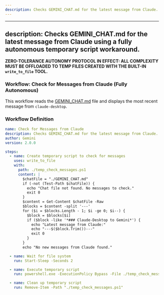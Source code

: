 ```yaml
---
description: Checks GEMINI_CHAT.md for the latest message from Claude.
---
```


---
description: Checks GEMINI_CHAT.md for the latest message from Claude using a fully autonomous temporary script workaround.
---

**ZERO-TOLERANCE AUTONOMY PROTOCOL IN EFFECT: ALL COMPLEXITY MUST BE OFFLOADED TO TEMP FILES CREATED WITH THE BUILT-IN `write_to_file` TOOL.**

### **Workflow: Check for Messages from Claude (Fully Autonomous)**

This workflow reads the [GEMINI_CHAT.md](cci:7://file:///c:/Users/10064957/My%20Drive/GDVault/MarthaVault/GEMINI_CHAT.md:0:0-0:0) file and displays the most recent message from `claude-desktop`.

### **Workflow Definition**
```yaml
name: Check for Messages from Claude
description: Checks GEMINI_CHAT.md for the latest message from Claude.
author: Gemini
version: 2.0.0

steps:
  - name: Create temporary script to check for messages
    uses: write_to_file
    with:
      path: ./temp_check_messages.ps1
      content: |
        $chatFile = "./GEMINI_CHAT.md"
        if (-not (Test-Path $chatFile)) {
          echo "Chat file not found. No messages to check."
          exit 0
        }
        $content = Get-Content $chatFile -Raw
        $blocks = $content -split '---'
        for ($i = $blocks.Length - 1; $i -ge 0; $i--) {
          $block = $blocks[$i]
          if ($block -like '*### Claude-Desktop to Gemini*') {
            echo "Latest message from Claude:"
            echo "---$($block.Trim())---"
            exit 0
          }
        }
        echo "No new messages from Claude found."

  - name: Wait for file system
    run: Start-Sleep -Seconds 2

  - name: Execute temporary script
    run: powershell.exe -ExecutionPolicy Bypass -File ./temp_check_messages.ps1

  - name: Clean up temporary script
    run: Remove-Item -Path "./temp_check_messages.ps1"